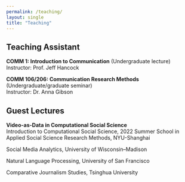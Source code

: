 ```yaml
---
permalink: /teaching/
layout: single
title: "Teaching"
---
```


## Teaching Assistant
**COMM 1: Introduction to Communication** (Undergraduate lecture)<br />
Instructor: Prof. Jeff Hancock

**COMM 106/206: Communication Research Methods** (Undergraduate/graduate seminar)<br />
Instructor: Dr. Anna Gibson


## Guest Lectures
**Video-as-Data in Computational Social Science** <br />
Introduction to Computational Social Science, 2022 Summer School in Applied Social Science Research Methods, NYU-Shanghai

Social Media Analytics, University of Wisconsin–Madison

Natural Language Processing, University of San Francisco

Comparative Journalism Studies, Tsinghua University
